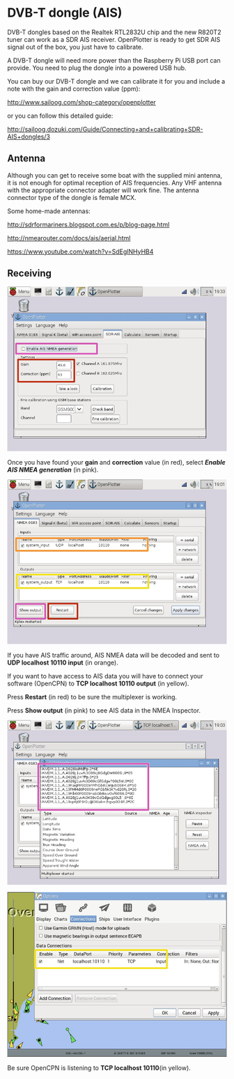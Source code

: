 
# DVB-T dongle (AIS)


DVB-T dongles based on the Realtek RTL2832U chip and the new R820T2 tuner can work as a SDR AIS receiver. OpenPlotter is ready to get SDR AIS signal out of the box, you just have to calibrate.

A DVB-T dongle will need more power than the Raspberry Pi USB port can provide. You need to plug the dongle into a powered USB hub.

You can buy our DVB-T dongle and we can calibrate it for you and include a note with the gain and correction value (ppm):

http://www.sailoog.com/shop-category/openplotter

or you can follow this detailed guide:

http://sailoog.dozuki.com/Guide/Connecting+and+calibrating+SDR-AIS+dongles/3


## Antenna

Although you can get to receive some boat with the supplied mini antenna, it is not enough for optimal reception of AIS frequencies. Any VHF antenna with the appropriate connector adapter will work fine. The antenna connector type of the dongle is female MCX.

Some home-made antennas:

http://sdrformariners.blogspot.com.es/p/blog-page.html

http://nmearouter.com/docs/ais/aerial.html

https://www.youtube.com/watch?v=SdEglNHyHB4

## Receiving
![](sdr_ais1.jpeg)

Once you have found your **gain** and **correction** value (in red), select ***Enable AIS NMEA generation*** (in pink).

![](sdr_ais2.jpeg)

If you have AIS traffic around, AIS NMEA data will be decoded and sent to **UDP localhost 10110 input** (in orange).

If you want to have access to AIS data you will have to connect your software (OpenCPN) to **TCP localhost 10110 output** (in yellow).

Press **Restart** (in red) to be sure the multiplexer is working.

Press **Show output** (in pink) to see AIS data in the NMEA Inspector.

![](sdr_ais3.jpeg)

![](sdr_ais4.jpeg)

Be sure OpenCPN is listening to **TCP localhost 10110**(in yellow).